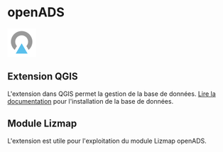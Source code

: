 # openADS

![logo openads](media/icon.png)

## Extension QGIS

L'extension dans QGIS permet la gestion de la base de données.
[Lire la documentation](user_guide/) pour l'installation de la base de données.

## Module Lizmap

L'extension est utile pour l'exploitation du module Lizmap openADS.
